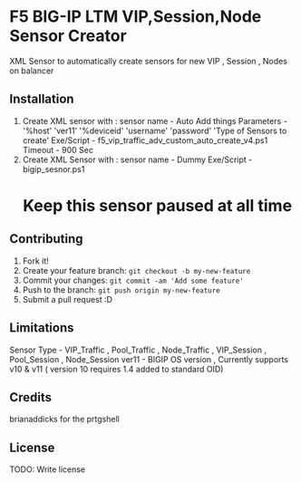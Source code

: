# F5 BIG-IP LTM VIP,Session,Node Sensor Creator

XML Sensor to automatically create sensors for new VIP , Session , Nodes on balancer

## Installation
1. Create XML sensor with :
   sensor name - Auto Add things
   Parameters - '%host' 'ver11' '%deviceid' 'username' 'password' 'Type of Sensors to create'
   Exe/Script - f5_vip_traffic_adv_custom_auto_create_v4.ps1
   Timeout - 900 Sec
2. Create XML Sensor with :
   sensor name - Dummy
   Exe/Script - bigip_sesnor.ps1
   # Keep this sensor paused at all time
    

## Contributing

1. Fork it!
2. Create your feature branch: `git checkout -b my-new-feature`
3. Commit your changes: `git commit -am 'Add some feature'`
4. Push to the branch: `git push origin my-new-feature`
5. Submit a pull request :D

## Limitations

Sensor Type - VIP_Traffic , Pool_Traffic , Node_Traffic , VIP_Session , Pool_Session , Node_Session
ver11 - BIGIP OS version , Currently supports v10 & v11 ( version 10 requires 1.4 added to standard OID)

## Credits

brianaddicks for the prtgshell

## License

TODO: Write license
